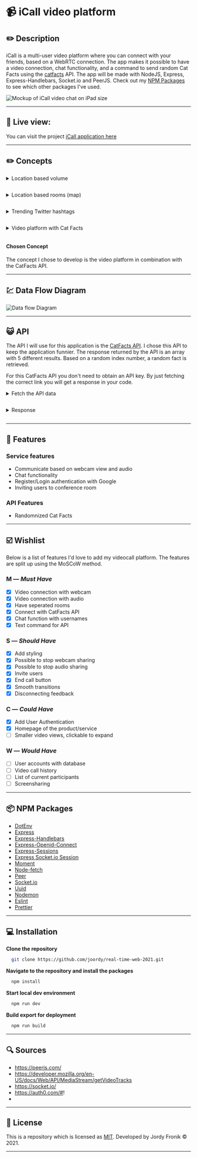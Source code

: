 # 📹 **iCall video platform**

## ✏️ **Description**

iCall is a multi-user video platform where you can connect with your friends, based on a WebRTC connection. The app makes it possible to have a video connection, chat functionality, and a command to send random Cat Facts using the [catfacts](#-api) API. The app will be made with NodeJS, Express, Express-Handlebars, Socket.io and PeerJS. Check out my [NPM Packages](#-npm-packages) to see which other packages I've used.


![Mockup of iCall video chat on iPad size](https://user-images.githubusercontent.com/48051912/116614928-dadc4c80-a93a-11eb-861f-86b883efb503.png)

---

## 🚀 **Live view:**

You can visit the project [iCall application here](https://i-call.herokuapp.com/)



---

## ✏️ **Concepts**

<details style="margin: 1em 0;">
  <summary style="margin: 1em 0;">Location based volume</summary>

![Location based volume](https://user-images.githubusercontent.com/48051912/115362287-a8f01b00-a1c1-11eb-971c-141666ecdeb7.png)

</details>

<details style="margin: 1em 0;">
  <summary style="margin: 1em 0;">Location based rooms (map)</summary>

![Location based rooms (map)](https://user-images.githubusercontent.com/48051912/115362289-a988b180-a1c1-11eb-8ee9-a4a0b61ce4bd.png)

</details>

<details style="margin: 1em 0;">
  <summary style="margin: 1em 0;">Trending Twitter hashtags</summary>

![Trending Twitter hashtags](https://user-images.githubusercontent.com/48051912/115362285-a8578480-a1c1-11eb-890b-1855fb7fdd0b.png)

</details>

<details style="margin: 1em 0;">
  <summary style="margin: 1em 0;">Video platform with Cat Facts</summary>

![Videochat with Cat Facts](https://user-images.githubusercontent.com/48051912/115362276-a68dc100-a1c1-11eb-9706-419eef2efd32.png)

</details>

#### **Chosen Concept**

The concept I chose to develop is the video platform in combination with the CatFacts API.

---

## 💹 **Data Flow Diagram**

![Data flow Diagram](https://user-images.githubusercontent.com/48051912/116613210-b1222600-a938-11eb-9be9-89abdec8e82d.jpg)

---

## 😺 **API**

The API I will use for this application is the [CatFacts API](https://github.com/alexwohlbruck/cat-facts). I chose this API to keep the application funnier. The response returned by the API is an array with 5 different results. Based on a random index number, a random fact is retrieved.

For this CatFacts API you don't need to obtain an API key. By just fetching the correct link you will get a response in your code.

<details style="margin: 1em 0;">
  <summary style="margin: 1em 0;">Fetch the API data</summary>

```js
// Utils/fetch.js
const fetcher = async (endpoint) => {
  const data = await fetch(endpoint)
  const response = await data.json()
  return response
}

// Utils/socket.js
async function getRandomCatFact() {
  const response = await fetcher('https://cat-fact.herokuapp.com/facts')
  const num = Math.floor(Math.random() * 5) + 1
  const catFact = {
    message: `${response[num].text}`,
    user: 'CatFacts',
  }
  return catFact
}
```

</details>

<details style="margin: 1em 0;">
  <summary style="margin: 1em 0;">Response</summary>

```js
  {
    status: { verified: true, sentCount: 1 },
    type: 'cat',
    deleted: false,
    _id: '58e007cc0aac31001185ecf5',
    user: '58e007480aac31001185ecef',
    text: 'Cats are the most popular pet in the United States: There are 88 million pet cats and 74 million dogs.',
    __v: 0,
    source: 'user',
    updatedAt: '2020-08-23T20:20:01.611Z',
    createdAt: '2018-03-01T21:20:02.713Z',
    used: false
  }
```

</details>

---

## 🚀 **Features**

### **Service features**
- Communicate based on webcam view and audio
- Chat functionality
- Register/Login authentication with Google
- Inviting users to conference room

### **API Features**
- Randomnized Cat Facts


---




## ☑️ **Wishlist**

Below is a list of features I'd love to add my videocall platform. The features are split up using the MoSCoW method.

### **M** — _Must Have_
- [x] Video connection with webcam
- [x] Video connection with audio
- [x] Have seperated rooms
- [x] Connect with CatFacts API
- [x] Chat function with usernames
- [x] Text command for API

### **S** — _Should Have_
- [x] Add styling
- [x] Possible to stop webcam sharing
- [x] Possible to stop audio sharing
- [x] Invite users 
- [X] End call button
- [x] Smooth transitions
- [X] Disconnecting feedback

### **C** — _Could Have_
- [x] Add User Authentication
- [x] Homepage of the product/service
- [ ] Smaller video views, clickable to expand

### **W** — _Would Have_
- [ ] User accounts with database
- [ ] Video call history
- [ ] List of current participants
- [ ] Screensharing

---

## 📦 **NPM Packages**

- [DotEnv](https://www.npmjs.com/package/dotenv)
- [Express](https://www.npmjs.com/package/express)
- [Express-Handlebars](https://www.npmjs.com/package/express-handlebars)
- [Express-Openid-Connect](https://www.npm.com/package/express-openid-connect)
- [Express-Sessions](https://www.npmjs.com/package/express-sessions)
- [Express Socket.io Session](https://www.npmjs.com/package/express-socket.io-session)
- [Moment](https://www.npmjs.com/package/moment)
- [Node-fetch](https://www.npmjs.com/package/node-fetch)
- [Peer](https://www.npmjs.com/package/peer)
- [Socket.io](https://www.npmjs.com/package/socket.io)
- [Uuid](https://www.npmjs.com/package/uuid)
- [Nodemon](https://www.npmjs.com/package/nodemon)
- [Eslint](https://www.npmjs.com/package/eslint)
- [Prettier](https://www.npmjs.com/package/prettier)

---

## 💻 **Installation**

**Clone the repository**
  ```bash
    git clone https://github.com/joordy/real-time-web-2021.git
  ```
**Navigate to the repository and install the packages**
  ```bash
    npm install
  ```
**Start local dev environment**

  ```bash
    npm run dev
  ```

**Build export for deployment**
  ```bash
    npm run build
  ```

---

## 🔍 **Sources**

- https://peerjs.com/
- https://developer.mozilla.org/en-US/docs/Web/API/MediaStream/getVideoTracks
- https://socket.io/
- https://auth0.com/#!
- 

---

## 🔐 **License**

This is a repository which is licensed as [MIT](https://github.com/joordy/i-call/blob/master/LICENSE). Developed by Jordy Fronik ©️ 2021.

---

<!-- Here are some hints for your project! -->

<!-- Start out with a title and a description -->

<!-- Add a link to your live demo in Github Pages 🌐-->

<!-- ☝️ replace this description with a description of your own work -->

<!-- replace the code in the /docs folder with your own, so you can showcase your work with GitHub Pages 🌍 -->

<!-- Add a nice image here at the end of the week, showing off your shiny frontend 📸 -->

<!-- Maybe a table of contents here? 📚 -->

<!-- How about a section that describes how to install this project? 🤓 -->

<!-- ...but how does one use this project? What are its features 🤔 -->

<!-- What external data source is featured in your project and what are its properties 🌠 -->

<!-- This would be a good place for your data life cycle ♻️-->

<!-- Maybe a checklist of done stuff and stuff still on your wishlist? ✅ -->

<!-- How about a license here? 📜  -->

